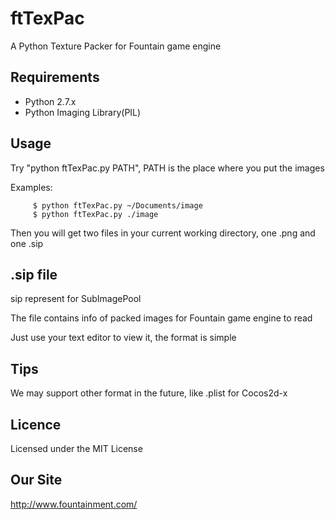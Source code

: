 ftTexPac
========

A Python Texture Packer for Fountain game engine

Requirements
------------

- Python 2.7.x
- Python Imaging Library(PIL)

Usage
-----

Try "python ftTexPac.py PATH", PATH is the place where you put the images

Examples:

         $ python ftTexPac.py ~/Documents/image
         $ python ftTexPac.py ./image

Then you will get two files in your current working directory, one .png and one .sip

.sip file
---------

sip represent for SubImagePool

The file contains info of packed images for Fountain game engine to read

Just use your text editor to view it, the format is simple

Tips
----

We may support other format in the future, like .plist for Cocos2d-x

Licence
-------

Licensed under the MIT License

Our Site
--------

http://www.fountainment.com/
